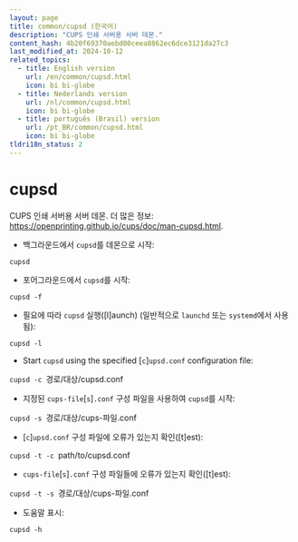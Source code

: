```yaml
---
layout: page
title: common/cupsd (한국어)
description: "CUPS 인쇄 서버용 서버 데몬."
content_hash: 4b20f69370aebd00ceea8862ec6dce3121da27c3
last_modified_at: 2024-10-12
related_topics:
  - title: English version
    url: /en/common/cupsd.html
    icon: bi bi-globe
  - title: Nederlands version
    url: /nl/common/cupsd.html
    icon: bi bi-globe
  - title: português (Brasil) version
    url: /pt_BR/common/cupsd.html
    icon: bi bi-globe
tldri18n_status: 2
---
```

# cupsd

CUPS 인쇄 서버용 서버 데몬.
더 많은 정보: <https://openprinting.github.io/cups/doc/man-cupsd.html>.

- 백그라운드에서 `cupsd`를 데몬으로 시작:

`cupsd`

- 포어그라운드에서 `cupsd`를 시작:

`cupsd -f`

- 필요에 따라 `cupsd` 실행([l]aunch) (일반적으로 `launchd` 또는 `systemd`에서 사용됨):

`cupsd -l`

- Start `cupsd` using the specified [`c`]`upsd.conf` configuration file:

`cupsd -c `<span class="tldr-var badge badge-pill bg-dark-lm bg-white-dm text-white-lm text-dark-dm font-weight-bold">경로/대상/cupsd.conf</span>

- 지정된 `cups-file`[`s`]`.conf` 구성 파일을 사용하여 `cupsd`를 시작:

`cupsd -s `<span class="tldr-var badge badge-pill bg-dark-lm bg-white-dm text-white-lm text-dark-dm font-weight-bold">경로/대상/cups-파일.conf</span>

- [`c`]`upsd.conf` 구성 파일에 오류가 있는지 확인([t]est):

`cupsd -t -c `<span class="tldr-var badge badge-pill bg-dark-lm bg-white-dm text-white-lm text-dark-dm font-weight-bold">path/to/cupsd.conf</span>

- `cups-file`[`s`]`.conf` 구성 파일들에 오류가 있는지 확인([t]est):

`cupsd -t -s `<span class="tldr-var badge badge-pill bg-dark-lm bg-white-dm text-white-lm text-dark-dm font-weight-bold">경로/대상/cups-파일.conf</span>

- 도움말 표시:

`cupsd -h`
